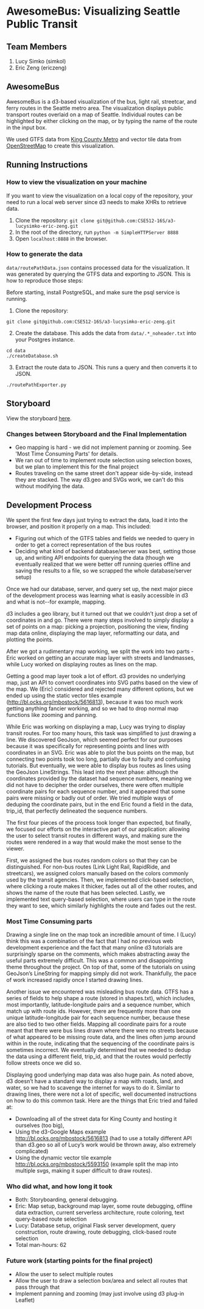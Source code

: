 AwesomeBus: Visualizing Seattle Public Transit
===============

## Team Members

1. Lucy Simko (simkol)
2. Eric Zeng (ericzeng)

## AwesomeBus

AwesomeBus is a d3-based visualization of the bus, light rail, streetcar, and ferry routes in the Seattle metro area. The visualization displays public transport routes overlaid on a map of Seattle. Individual routes can be highlighted by either clicking on the map, or by typing the name of the route in the input box.

We used GTFS data from [King County Metro](http://www.kingcounty.gov/transportation/kcdot/MetroTransit/Developers.aspx) and vector tile data from [OpenStreetMap](https://openstreetmap.us/~migurski/vector-datasource/) to create this visualization.

## Running Instructions

### How to view the visualization on your machine
If you want to view the visualization on a local copy of the repository, your
need to run a local web server since d3 needs to make XHRs to retrieve data.

1. Clone the repository: `git clone git@github.com:CSE512-16S/a3-lucysimko-eric-zeng.git`
2. In the root of the directory, run `python -m SimpleHTTPServer 8888`
3. Open `localhost:8888` in the browser.


### How to generate the data
`data/routePathData.json` contains processed data for the visualization. It was
generated by querying the GTFS data and exporting to JSON. This is how to
reproduce those steps:

Before starting, install PostgreSQL, and make sure the psql service is running.

1. Clone the repository:
```
git clone git@github.com:CSE512-16S/a3-lucysimko-eric-zeng.git
```

2. Create the database. This adds the data from `data/.*_noheader.txt` into your
Postgres instance.
```
cd data
./createDatabase.sh
```
3. Extract the route data to JSON. This runs a query and then converts it to
JSON.
```
./routePathExporter.py
```

## Storyboard

View the storyboard [here](transit-storyboard.pdf?raw=true).

### Changes between Storyboard and the Final Implementation

- Geo mapping is hard - we did not implement panning or zooming. See 'Most Time Consuming Parts' for details.
- We ran out of time to implement route selection using selection boxes, but we plan to implement this for the final project
- Routes traveling on the same street don't appear side-by-side, instead they are stacked. The way d3.geo and SVGs work, we can't do this without modifying the data.


## Development Process

We spent the first few days just trying to extract the data, load it into the browser, and position it properly on a map. This included:

- Figuring out which of the GTFS tables and fields we needed to query in order to get a correct representation of the bus routes
- Deciding what kind of backend database/server was best, setting those up, and writing API endpoints for querying the data (though we eventually realized that we were better off running queries offline and saving the results to a file, so we scrapped the whole database/server setup)

Once we had our database, server, and query set up, the next major piece of the development process was learning what is easily accessible in d3 and what is not--for example, mapping.

d3 includes a geo library, but it turned out that we couldn’t just drop a set of coordinates in and go. There were many steps involved to simply display a set of points on a map: picking a projection, positioning the view, finding map data online, displaying the map layer, reformatting our data, and plotting the points.

After we got a rudimentary map working, we split the work into two parts - Eric worked on getting an accurate map layer with streets and landmasses, while Lucy worked on displaying routes as lines on the map.

Getting a good map layer took a lot of effort. d3 provides no underlying map, just an API to convert coordinates into SVG paths based on the view of the map. We (Eric) considered and rejected many different options, but we ended up using the static vector tiles example (http://bl.ocks.org/mbostock/5616813), because it was too much work getting anything fancier working, and so we had to drop normal map functions like zooming and panning.

While Eric was working on displaying a map, Lucy was trying to display transit routes. For too many hours, this task was simplified to just drawing a line. We discovered GeoJson, which seemed perfect for our purposes because it was specifically for representing points and lines with coordinates in an SVG. Eric was able to plot the bus points on the map, but connecting two points took too long, partially due to faulty and confusing tutorials. But eventually, we were able to display bus routes as lines using the GeoJson LineStrings. This lead into the next phase: although the coordinates provided by the dataset had sequence numbers, meaning we did not have to decipher the order ourselves, there were often multiple coordinate pairs for each sequence number, and it appeared that some pairs were missing or badly out of order. We tried multiple ways of deduping the coordinate pairs, but in the end Eric found a field in the data, trip_id, that perfectly delineated the sequence numbers.


The first four pieces of the process took longer than expected, but finally, we focused our efforts on the interactive part of our application: allowing the user to select transit routes in different ways, and making sure the routes were rendered in a way that would make the most sense to the viewer.

First, we assigned the bus routes random colors so that they can be distinguished. For non-bus routes (Link Light Rail, RapidRide, and streetcars), we assigned colors manually based on the colors commonly used by the transit agencies. Then, we implemented click-based selection, where clicking a route makes it thicker, fades out all of the other routes, and shows the name of the route that has been selected. Lastly, we implemented text query-based selection, where users can type in the route they want to see, which similarly highlights the route and fades out the rest.

### Most Time Consuming parts
Drawing a single line on the map took an incredible amount of time. I (Lucy) think this was a combination of the fact that I had no previous web development experience and the fact that many online d3 tutorials are surprisingly sparse on the comments, which makes abstracting away the useful parts extremely difficult. This was a common and disappointing theme throughout the project. On top of that, some of the tutorials on using GeoJson’s LineString for mapping simply did not work. Thankfully, the pace of work increased rapidly once I started drawing lines.

Another issue we encountered was misleading bus route data. GTFS has a series of fields to help shape a route (stored in shapes.txt), which includes, most importantly, latitude-longitude pairs and a sequence number, which match up with route ids. However, there are frequently more than one unique latitude-longitude pair for each sequence number, because these are also tied to two other fields. Mapping all coordinate pairs for a route meant that there were bus lines drawn where there were no streets because of what appeared to be missing route data, and the lines often jump around within in the route, indicating that the sequencing of the coordinate pairs is sometimes incorrect. We eventually determined that we needed to dedup the data using a different field, trip_id, and that the routes would perfectly follow streets once we did so.

Displaying good underlying map data was also huge pain. As noted above, d3 doesn’t have a standard way to display a map with roads, land, and water, so we had to scavenge the internet for ways to do it. Similar to drawing lines, there were not a lot of specific, well documented instructions on how to do this common task. Here are the things that Eric tried and failed at:
- Downloading all of the street data for King County and hosting it ourselves (too big),
- Using the d3-Google Maps example http://bl.ocks.org/mbostock/5616813 (had to use a totally different API than d3.geo so all of Lucy’s work would be thrown away, also extremely complicated)
- Using the dynamic vector tile example http://bl.ocks.org/mbostock/5593150 (example split the map into multiple svgs, making it super difficult to draw routes).

### Who did what, and how long it took
- Both: Storyboarding, general debugging.
- Eric: Map setup, background map layer, some route debugging, offline data extraction, current serverless architecture, route coloring, text query-based route selection
- Lucy: Database setup, original Flask server development, query construction, route drawing, route debugging, click-based route selection
- Total man-hours: 62

### Future work (starting points for the final project)
- Allow the user to select multiple routes
- Allow the user to draw a selection box/area and select all routes that pass through that
- Implement panning and zooming (may just involve using d3 plug-in Leaflet)
